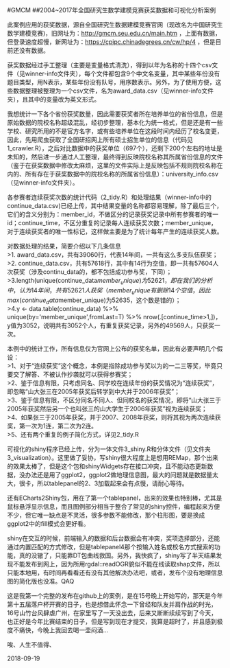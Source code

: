  #GMCM
 ##2004~2017年全国研究生数学建模竞赛获奖数据和可视化分析案例

此案例应用的获奖数据，源自全国研究生数据建模竞赛官网（现改名为中国研究生数学建模竞赛)，旧网址为：http://gmcm.seu.edu.cn/main.htm ，上面有数据，但登录速度超慢，新网址为：https://cpipc.chinadegrees.cn/cw/hp/4 ，但是目前还没有数据。

 获奖数据经过手工整理（主要是变量格式清洗），得到以年为名称的十四个csv文件（见winner-info文件夹），每个文件都包含9个中文名变量，其中某些年份没有题目类型，用N表示，某些年份没有队号，用序数表示。另外，为了使用方便，这些数据整理被整理为一个csv文件，名为award_data.csv（见winner-info文件夹），且其中的变量改为英文形式。

 我想统计一下各个省份获奖数量，因此需要获奖者所在培养单位的省份信息，但是原始数据的院校名称超级混乱，经初步整理，基本化为统一格式，但是还是有一些学校、研究所用的不是官方名字，或有些培养单位在这段时间内经历了校名变更，因此，先用爬虫获取了全国研招网上所有硕士招生单位的信息（代码见1_crawler.R），之后对比数据中的获奖单位（697个），还剩下200个左右的地址是未知的，然后进一步通过人工整理，最终得到反映院校名称其所属省份信息的文件（鉴于在获奖数据中修改太麻烦，这里的文件实际上是反映包括不规则院校名称在内的、所有存在于获奖数据中的院校名称的所属省份信息）：university_info.csv（见winner-info文件夹）。

 各参赛者连续获奖次数的统计代码（2_tidy.R）和处理结果（winner-info中的continue_data.csv)已经上传，其中结果变量的名称都容易理解，除了最后三个，它们的含义分别为：member_id，不做区分的记录获奖记录中所有参赛者的唯一id；continue_time，不区分重复的记录每人连续获奖次数；member_unique，对于连续获奖者的唯一性标记，这样做主要是为了统计每年产生的连续获奖人数。

 对数据处理的结果，简要介绍以下几条信息
  <br> >1. award_data.csv，共有39060行，代表14年间，一共有这么多支队伍获奖；
  <br> >2. continue_data.csv，共有57618行，其中有14行为空值，即一共有57604人次获奖（涉及continu_data的，都不包括成功参与奖，下同）；
  <br> >3.length(unique(continue_data$member_unique)为52621，即在我们的分析中，认为14年间，共有52621人获奖（member_unique有删除14个空值，因此    max(continue_data$member_unique)为52635，这个数是错的）；
  <br> >4.y <- data.table(continue_data) %>% unique(by='member_unique',fromLast=T) %>% nrow(.\[continue_time>1,\])，y值为3052，说明共有3052个人，有重复获奖记录，另外的49569人，只获奖一次。

 本例中的统计工作，所有信息仅为官网上公布的获奖名单，因此有必要声明几个假设： 
 <br> >1、对于“连续获奖”这个概念，本例是指除成功参与奖以为的一二三等奖，毕竟只要交了解答、不被认作抄袭就可以获得参赛奖； 
 <br> >2、鉴于信息有限，只考虑同名、同学校在连续年份的获奖情况为“连续获奖”，即忽略“山大张三在2005年获奖后转学到中大并于2006年获奖”； 
 <br> >3、鉴于信息有限，不区分同名不同人、但同校名的获奖情况，即将“山大张三于2005年获奖然后另一个也叫张三的山大学生于2006年获奖”视为连续获奖； 
 <br> >4、如果张三于2005年获奖，并于2007、2008年获奖，则将其视为两次连续获奖，第一次为1连，第二次为2连。
 <br> >5、还有两个重复的例子简化方式，详见2_tidy.R
  
 可视化的shiny程序已经上传，分为一体文件3_shiny.R和分体文件（见文件夹3_visualization）。这里做了妥协，写shiny很大程度上是想用REMap，那个出来的效果太棒了，但是这个包和shinyWidgets存在接口冲突，且不能动态更新数据，没办法还是用了ggplot2，ggplot2做地理信息图，最大的问题就是数据量太大，很卡，所以tablepanel的2、3加载起来会有点慢，请耐心等待。

 还有ECharts2Shiny包，用在了第一个tablepanel，出来的效果也特别棒，尤其是鼠标悬浮显示信息，而且图例部分相当于整合了常见的shiny控件，编程起来方便不少，但它唯一缺点是不灵活，很多参数不能修改，那个柱形图，要是换成ggplot2中的fill模式会更好看。

 shiny在交互的时候，前端输入的数据和后台数据会有冲突，奖项选择部分，还能通过内置匹配的方式修改，但是tablepanel4那个按输入姓名或校名方式搜索的功能，真的没辙了，只能靠DT包曲线救国。另外，我快疯了，shiny写了半天结果发现不能发布到网上，因为所用rgdal::readOGR貌似不能在线读取shap文件，所以只能本地用，有时间再看看还有没有其他解决办法吧，或者，发布个没有地理信息图的简化版也没准。QAQ

 这是我第一个完整的发布在github上的案例，是在15号晚上开始写的，那天是今年第十五届落户杯开赛的日子，也是想借此怀念一下曾经和队友并肩作战的时光，16号山竹台风肆虐广州，在家里写了一天没出去，后来又断断续续写到了今天，也正好是今年比赛结束的日子，但是写到现在才提交，我算是超时了，并且感到极度不痛快，今晚上我回去喝一壶闷酒...

 唉、人生不值得、

 2018-09-19
